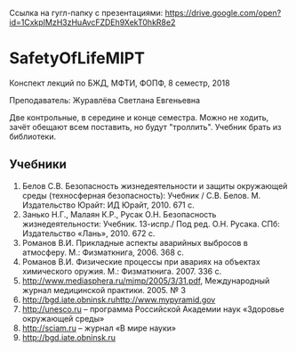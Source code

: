 Ссылка на гугл-папку с презентациями: https://drive.google.com/open?id=1CxkpIMzH3zHuAvcFZDEh9XekT0hkR8e2

# SafetyOfLifeMIPT
Конспект лекций по БЖД, МФТИ, ФОПФ, 8 семестр, 2018

Преподаватель: Журавлёва Светлана Евгеньевна

Две контрольные, в середине и конце семестра. Можно не ходить, зачёт обещают всем поставить, но будут "троллить". Учебник брать из библиотеки.

## Учебники
1. Белов С.В. Безопасность жизнедеятельности и защиты окружающей среды (техносферная безопасность): Учебник / С.В. Белов. М. Издательство Юрайт: ИД Юрайт, 2010. 671 с. 
2. Занько Н.Г., Малаян К.Р., Русак О.Н. Безопасность жизнедеятельности: Учебник. 13-испр./ Под ред. О.Н. Русака. СПб:  Издательство «Лань», 2010. 672 с.
3. Романов В.И. Прикладные аспекты аварийных выбросов в атмосферу. М.: Физматкнига, 2006. 368 с.
4. Романов В.И. Физические процессы при авариях на объектах химического оружия. М.: Физматкнига. 2007. 336 с.
5. http://www.mediasphera.ru/mjmp/2005/3/31.pdf, Международный журнал медицинской практики. 2005. № 3 
6. http://bgd.iate.obninsk.ruhttp://www.mypyramid.gov
7. http://unesco.ru – программа Российской Академии наук «Здоровье окружающей среды»
8. http://sciam.ru – журнал «В мире науки»
9. http://bgd.iate.obninsk.ru

